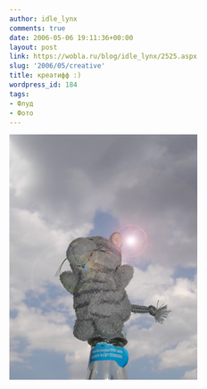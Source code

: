 ```yaml
---
author: idle_lynx
comments: true
date: 2006-05-06 19:11:36+00:00
layout: post
link: https://wobla.ru/blog/idle_lynx/2525.aspx
slug: '2006/05/creative'
title: креатифф :)
wordpress_id: 184
tags:
- Флуд
- Фото
---
```


![silly](images/2007/05/2e715421-af9f-473b-8e95-d6abce075778.jpg)

